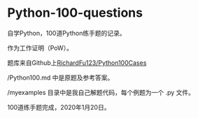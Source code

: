 # Python-100-questions

自学Python，100道Python练手题的记录。

作为工作证明（PoW）。

题库来自Github上[RichardFu123/Python100Cases](https://github.com/RichardFu123/Python100Cases)

/Python100.md 中是原题及参考答案。

/myexamples 目录中是我自己解题代码，每个例题为一个 .py 文件。

100道练手题完成，2020年1月20日。